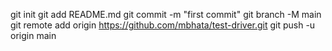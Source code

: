 git init
git add README.md
git commit -m "first commit"
git branch -M main
git remote add origin https://github.com/mbhata/test-driver.git
git push -u origin main
